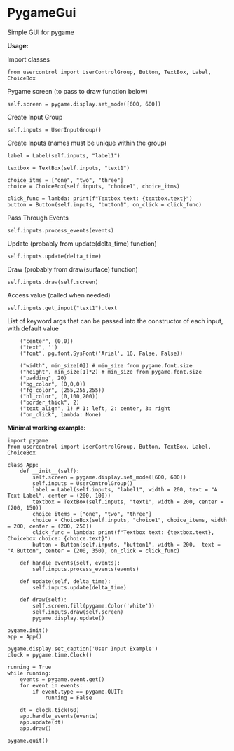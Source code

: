 # PygameGui
Simple GUI for pygame

<b>Usage:</b>

Import classes

`from usercontrol import UserControlGroup, Button, TextBox, Label, ChoiceBox`

Pygame screen (to pass to draw function below)

`self.screen = pygame.display.set_mode([600, 600])` 

Create Input Group

`self.inputs = UserInputGroup()`

Create Inputs (names must be unique within the group)

    label = Label(self.inputs, "label1")
    
    textbox = TextBox(self.inputs, "text1")
    
    choice_itms = ["one", "two", "three"]
    choice = ChoiceBox(self.inputs, "choice1", choice_itms)
    
    click_func = lambda: print(f"Textbox text: {textbox.text}")
    button = Button(self.inputs, "button1", on_click = click_func)
    
Pass Through Events
    
`self.inputs.process_events(events)`
    
Update (probably from update(delta_time) function)

`self.inputs.update(delta_time)`

Draw (probably from draw(surface) function)

`self.inputs.draw(self.screen)`

Access value (called when needed)

`self.inputs.get_input("text1").text`

List of keyword args that can be passed into the constructor of each input, with default value

        ("center", (0,0))
        ("text", '')
        ("font", pg.font.SysFont('Arial', 16, False, False))
        
        ("width", min_size[0]) # min_size from pygame.font.size
        ("height", min_size[1]*2) # min_size from pygame.font.size
        ("padding", 20)
        ("bg_color", (0,0,0))
        ("fg_color", (255,255,255))
        ("hl_color", (0,100,200))
        ("border_thick", 2)
        ("text_align", 1) # 1: left, 2: center, 3: right
        ("on_click", lambda: None)


<b>Minimal working example:</b>

    import pygame
    from usercontrol import UserControlGroup, Button, TextBox, Label, ChoiceBox

    class App:
        def __init__(self):
            self.screen = pygame.display.set_mode([600, 600])
            self.inputs = UserControlGroup()
            label = Label(self.inputs, "label1", width = 200, text = "A Text Label", center = (200, 100))
            textbox = TextBox(self.inputs, "text1", width = 200, center = (200, 150))
            choice_items = ["one", "two", "three"]
            choice = ChoiceBox(self.inputs, "choice1", choice_items, width = 200, center = (200, 250))
            click_func = lambda: print(f"Textbox text: {textbox.text}, Choicebox choice: {choice.text}")
            button = Button(self.inputs, "button1", width = 200,  text = "A Button", center = (200, 350), on_click = click_func)

        def handle_events(self, events):
            self.inputs.process_events(events)

        def update(self, delta_time):
            self.inputs.update(delta_time)

        def draw(self):
            self.screen.fill(pygame.Color('white'))
            self.inputs.draw(self.screen)
            pygame.display.update()

    pygame.init()
    app = App()

    pygame.display.set_caption('User Input Example')
    clock = pygame.time.Clock()

    running = True
    while running:
        events = pygame.event.get()
        for event in events:
            if event.type == pygame.QUIT:
                running = False

        dt = clock.tick(60)
        app.handle_events(events)
        app.update(dt)
        app.draw()

    pygame.quit()
